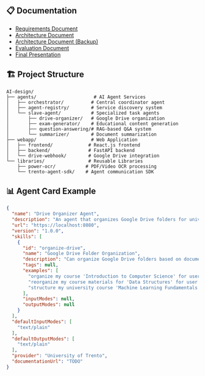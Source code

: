 
## 📋 Documentation

- [Requirements Document](https://docs.google.com/document/d/1Rg7ZIygavuiE3DOsFQmwhyblYL-CnRjXOBtcYRM1h5M/edit?usp=sharing)
- [Architecture Document](https://excalidraw.com/#json=tlm4ij3seTYrBw5_hyGrL,mMxhkMBZm-MySTA1C1G4EQ)
- [Architecture Document (Backup)](./Architecture.svg)
- [Evaluation Document](./Evaluation.pdf)
- [Final Presentation](./Final-Presentation.pdf)

## 🏗️ Project Structure

```
AI-design/
├── agents/                     # AI Agent Services
│   ├── orchestrator/          # Central coordinator agent
│   ├── agent-registry/        # Service discovery system
│   └── slave-agent/           # Specialized task agents
│       ├── drive-organizer/   # Google Drive organization
│       ├── exam-generator/    # Educational content generation
│       ├── question-answering/# RAG-based Q&A system
│       └── summarizer/        # Document summarization
├── webapp/                    # Web Application
│   ├── frontend/             # React.js frontend
│   ├── backend/              # FastAPI backend
│   └── drive-webhook/        # Google Drive integration
└── libraries/                # Reusable Libraries
    ├── power-ocr/           # PDF/Video OCR processing
    └── trento-agent-sdk/    # Agent communication SDK
```

## 📊 Agent Card Example
```json
{
  "name": "Drive Organizer Agent",
  "description": "An agent that organizes Google Drive folders for university courses into logical sections.",
  "url": "https://localhost:8080",
  "version": "1.0.0",
  "skills": [
    {
      "id": "organize-drive",
      "name": "Google Drive Folder Organization",
      "description": "Can organize Google Drive folders based on document content analysis",
      "tags": null,
      "examples": [
        "organize my course 'Introduction to Computer Science' for user 111369155660754322920",
        "reorganize my course materials for 'Data Structures' for user 111369155660754322920",
        "structure my university course 'Machine Learning Fundamentals' for user 111369155660754322920"
      ],
      "inputModes": null,
      "outputModes": null
    }
  ],
  "defaultInputModes": [
    "text/plain"
  ],
  "defaultOutputModes": [
    "text/plain"
  ],
  "provider": "University of Trento",
  "documentationUrl": "TODO"
}
```